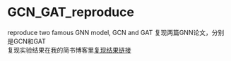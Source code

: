 # GCN_GAT_reproduce
reproduce two famous GNN model, GCN and GAT
复现两篇GNN论文，分别是GCN和GAT  
复现实验结果在我的简书博客里[复现结果链接](https://www.jianshu.com/p/69f7e8a0a02c)
